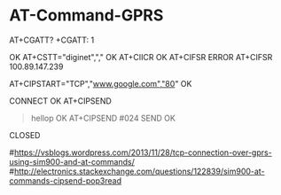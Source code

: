 # AT-Command-GPRS
AT+CGATT?
+CGATT: 1

OK
AT+CSTT="diginet",","
OK
AT+CIICR
OK
AT+CIFSR
ERROR
AT+CIFSR
100.89.147.239

AT+CIPSTART="TCP","www.google.com","80"
OK

CONNECT OK
AT+CIPSEND
> hellop
OK
AT+CIPSEND
> #024
SEND OK

CLOSED

#https://vsblogs.wordpress.com/2013/11/28/tcp-connection-over-gprs-using-sim900-and-at-commands/
#http://electronics.stackexchange.com/questions/122839/sim900-at-commands-cipsend-pop3read
